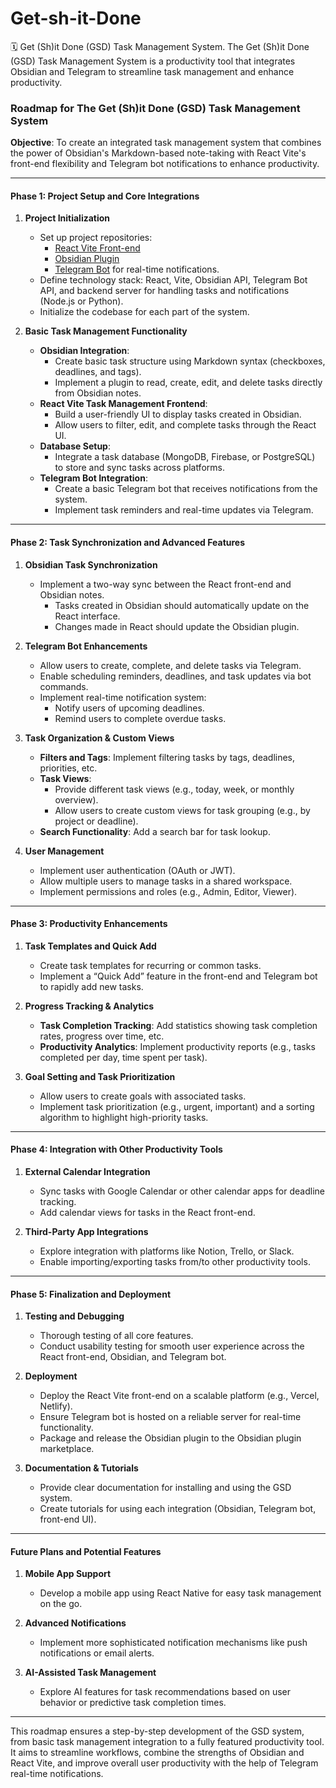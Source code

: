 # Get-sh-it-Done
🗓️ Get (Sh)it Done (GSD) Task Management System. The Get (Sh)it Done (GSD) Task Management System is a productivity tool that integrates Obsidian and Telegram to streamline task management and enhance productivity.


### Roadmap for **The Get (Sh)it Done (GSD) Task Management System**  
**Objective**: To create an integrated task management system that combines the power of Obsidian's Markdown-based note-taking with React Vite's front-end flexibility and Telegram bot notifications to enhance productivity.

---

#### **Phase 1: Project Setup and Core Integrations**

1. **Project Initialization**
   - Set up project repositories:
     - [React Vite Front-end](https://vitejs.dev/)
     - [Obsidian Plugin](https://github.com/visualGravitySense/obsidian-plugin)
     - [Telegram Bot](https://core.telegram.org/bots) for real-time notifications.
   - Define technology stack: React, Vite, Obsidian API, Telegram Bot API, and backend server for handling tasks and notifications (Node.js or Python).
   - Initialize the codebase for each part of the system.

2. **Basic Task Management Functionality**
   - **Obsidian Integration**:
     - Create basic task structure using Markdown syntax (checkboxes, deadlines, and tags).
     - Implement a plugin to read, create, edit, and delete tasks directly from Obsidian notes.
   - **React Vite Task Management Frontend**:
     - Build a user-friendly UI to display tasks created in Obsidian.
     - Allow users to filter, edit, and complete tasks through the React UI.
   - **Database Setup**:
     - Integrate a task database (MongoDB, Firebase, or PostgreSQL) to store and sync tasks across platforms.
   - **Telegram Bot Integration**:
     - Create a basic Telegram bot that receives notifications from the system.
     - Implement task reminders and real-time updates via Telegram.

---

#### **Phase 2: Task Synchronization and Advanced Features**

1. **Obsidian Task Synchronization**
   - Implement a two-way sync between the React front-end and Obsidian notes.
     - Tasks created in Obsidian should automatically update on the React interface.
     - Changes made in React should update the Obsidian plugin.

2. **Telegram Bot Enhancements**
   - Allow users to create, complete, and delete tasks via Telegram.
   - Enable scheduling reminders, deadlines, and task updates via bot commands.
   - Implement real-time notification system:
     - Notify users of upcoming deadlines.
     - Remind users to complete overdue tasks.
   
3. **Task Organization & Custom Views**
   - **Filters and Tags**: Implement filtering tasks by tags, deadlines, priorities, etc.
   - **Task Views**:
     - Provide different task views (e.g., today, week, or monthly overview).
     - Allow users to create custom views for task grouping (e.g., by project or deadline).
   - **Search Functionality**: Add a search bar for task lookup.

4. **User Management**
   - Implement user authentication (OAuth or JWT).
   - Allow multiple users to manage tasks in a shared workspace.
   - Implement permissions and roles (e.g., Admin, Editor, Viewer).

---

#### **Phase 3: Productivity Enhancements**

1. **Task Templates and Quick Add**
   - Create task templates for recurring or common tasks.
   - Implement a “Quick Add” feature in the front-end and Telegram bot to rapidly add new tasks.

2. **Progress Tracking & Analytics**
   - **Task Completion Tracking**: Add statistics showing task completion rates, progress over time, etc.
   - **Productivity Analytics**: Implement productivity reports (e.g., tasks completed per day, time spent per task).

3. **Goal Setting and Task Prioritization**
   - Allow users to create goals with associated tasks.
   - Implement task prioritization (e.g., urgent, important) and a sorting algorithm to highlight high-priority tasks.

---

#### **Phase 4: Integration with Other Productivity Tools**

1. **External Calendar Integration**
   - Sync tasks with Google Calendar or other calendar apps for deadline tracking.
   - Add calendar views for tasks in the React front-end.

2. **Third-Party App Integrations**
   - Explore integration with platforms like Notion, Trello, or Slack.
   - Enable importing/exporting tasks from/to other productivity tools.

---

#### **Phase 5: Finalization and Deployment**

1. **Testing and Debugging**
   - Thorough testing of all core features.
   - Conduct usability testing for smooth user experience across the React front-end, Obsidian, and Telegram bot.

2. **Deployment**
   - Deploy the React Vite front-end on a scalable platform (e.g., Vercel, Netlify).
   - Ensure Telegram bot is hosted on a reliable server for real-time functionality.
   - Package and release the Obsidian plugin to the Obsidian plugin marketplace.

3. **Documentation & Tutorials**
   - Provide clear documentation for installing and using the GSD system.
   - Create tutorials for using each integration (Obsidian, Telegram bot, front-end UI).

---

#### **Future Plans and Potential Features**

1. **Mobile App Support**
   - Develop a mobile app using React Native for easy task management on the go.
   
2. **Advanced Notifications**
   - Implement more sophisticated notification mechanisms like push notifications or email alerts.
  
3. **AI-Assisted Task Management**
   - Explore AI features for task recommendations based on user behavior or predictive task completion times.

---

This roadmap ensures a step-by-step development of the GSD system, from basic task management integration to a fully featured productivity tool. It aims to streamline workflows, combine the strengths of Obsidian and React Vite, and improve overall user productivity with the help of Telegram real-time notifications.